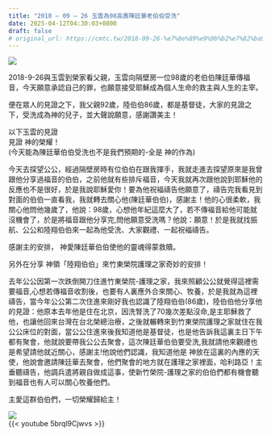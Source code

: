```yaml
---
title: "2018 – 09 – 26 玉雲為98高壽陳廷華老伯伯受洗"
date: 2025-04-12T04:30:03+0800
draft: false
# original_url: https://cmtc.tw/2018-09-26-%e7%8e%89%e9%9b%b2%e7%82%ba98%e9%ab%98%e5%a3%bd%e9%99%b3%e5%bb%b7%e8%8f%af%e8%80%81%e4%bc%af%e4%bc%af%e5%8f%97%e6%b4%97
---
```


![](/images/陳廷華受洗1.jpg)

2018-9-26與玉雲到榮家看父親，玉雲向隔壁房一位98歲的老伯伯陳廷華傳福音，今天願意承認自己的罪，也願意接受耶穌成為個人生命的救主與人生的主宰。

便在眾人的見證之下，我父親92歲，陸伯伯86歲，都是基督徒，大家的見證之下，受洗成為神的兒子，並大聲說願意，感謝讚美主！

以下玉雲的見證  
見證 神的榮耀！  
(今天能為陳廷華伯伯受洗也不是我們預期的-全是 神的作為)

今天去探望公公，經過隔壁房時有位伯伯在跟我揮手，我就走進去探望原來是我曾跟他分享過福音的伯伯，之前他就有些排斥福音，今天我就再次跟他說到耶穌他的反應也不是很好，於是我說耶穌愛你！要為他祝褔禱告他願意了，禱告完我看見到對面的伯伯一直看我，我就轉去關心他(陳廷華伯伯)，感謝主！他的心很柔軟，我關心他問他幾歲了，他說：98歲，心想他年紀這麼大了，若不傳褔音給他可能就沒機會了，於是將福音跟他分享完,問他願意受洗嗎？他說：願意！於是我就找振航、公公和陸翔伯伯來一起為他受洗、大家觀禮、一起祝褔禱告。

感謝主的安排， 神愛陳廷華伯伯使他的靈魂得蒙救贖。

另外在分享 神領「陸翔伯伯」來竹東榮院護理之家奇妙的安排！

去年公公因第一次跌倒開刀住進竹東榮院-護理之家，我來照顧公公就覺得這裡需要福音,心想若傳福音收割後，也要有人裏應外合來關心、牧養，於是我就為這裡禱告，當今年公公第二次住進來剛好我也認識了陸翔伯伯(86歲)，陸伯伯他分享他的見證：他原本去年他是住在北京，因洗腎洗了70幾次差點沒命,是主耶穌救了他，也讓他回來台灣在台北榮總治療，之後就輾轉來到竹東榮院護理之家就住在我公公床位的對面，當公公住進來後我知道他是基督徒，也是他告訴我這裏主日下午都有聚會，他就說要帶我公公去聚會，這次陳廷華伯伯要受洗,我就請他來觀禮也是希望請他就近關心，感謝主!他說他們認識，我知道他是 神放在這裏的內應的天使，他說會邀請陳廷華去聚會，他們聚會的地方就在護理之家裡面，哈利路亞！主垂聽禱告，他調兵遣將親自做成這事，使新竹榮院-護理之家的伯伯們都有機會聽到福音也有人可以關心牧養他們。

主愛這群伯伯們，一切榮耀歸給主！


![](/images/陳廷華受洗2.jpg)
<br>
{{< youtube 5brql9Cjwvs >}}